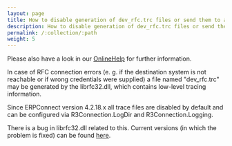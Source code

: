 ```yaml
---
layout: page
title: How to disable generation of dev_rfc.trc files or send them to a specific location
description: How to disable generation of dev_rfc.trc files or send them to a specific location
permalink: /:collection/:path
weight: 5
---
```


Please also have a look in our [OnlineHelp](https://help.theobald-software.com/en/) for further information.

In case of RFC connection errors (e. g. if the destination system is not reachable or if wrong credentials were supplied) a file named "dev_rfc.trc" may be generated by the librfc32.dll, which contains low-level tracing information.

Since ERPConnect version 4.2.18.x all trace files are disabled by default and can be configured via R3Connection.LogDir and R3Connection.Logging.

There is a bug in librfc32.dll related to this. Current versions (in which the problem is fixed) can be found [here](../general/useful-links).